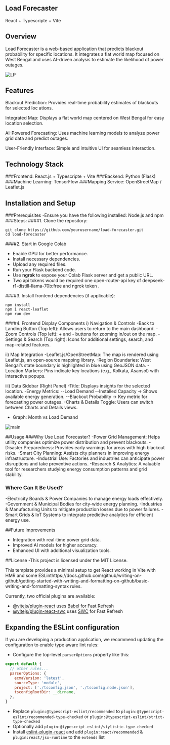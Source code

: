 ## Load Forecaster
React + Typescripte + Vite

## Overview

Load Forecaster is a web-based application that predicts blackout probability for specific locations. It integrates a flat world map focused on West Bengal and uses AI-driven analysis to estimate the likelihood of power outages.

![LP](https://github.com/user-attachments/assets/e9d07046-885c-42fc-b352-e614e29d99b9)

## Features

Blackout Prediction: Provides real-time probability estimates of blackouts for selected loc
ations.

Integrated Map: Displays a flat world map centered on West Bengal for easy location selection.

AI-Powered Forecasting: Uses machine learning models to analyze power grid data and predict outages.

User-Friendly Interface: Simple and intuitive UI for seamless interaction.

## Technology Stack

###Frontend: React.js + Typescripte + Vite
###Backend: Python (Flask)
###Machine Learning: TensorFlow
###Mapping Service: OpenStreetMap / Leaflet.js

## Installation and Setup

###Prerequisites
-Ensure you have the following installed:
    Node.js and npm
###Steps:
####1. Clone the repository:
``` Terminal
git clone https://github.com/yourusername/load-forecaster.git
cd load-forecaster
```
####2. Start in Google Colab
- Enable GPU for better performance.
- Install necessary dependencies.
- Upload any required files.
- Run your Flask backend code.
- Use **ngrok** to expose your Colab Flask server and get a public URL.
- Two api tokens would be required one open-router-api key of deepseek-r1-distill-llama-70b:free and ngrok token .

####3. Install frontend dependencies (if applicable):
``` Terminal
npm install
npm i react-leaflet
npm run dev
```
####4. Frontend Display Components
i) Navigation & Controls
-Back to Landing Button (Top left): Allows users to return to the main dashboard.
-Zoom Controls (Top left): + and - buttons for zooming in/out on the map.
-Settings & Search (Top right): Icons for additional settings, search, and map-related features.

ii) Map Integration
-Leaflet.js/OpenStreetMap: The map is rendered using Leaflet.js, an open-source mapping library.
-Region Boundaries: West Bengal’s state boundary is highlighted in blue using GeoJSON data.
-Location Markers: Pins indicate key locations (e.g., Kolkata, Asansol) with interactive popups.

iii) Data Sidebar (Right Panel)
-Title: Displays insights for the selected location.
-Energy Metrics:
--Load Demand
--Installed Capacity → Shows available energy generation.
--Blackout Probability → Key metric for forecasting power outages.
-Charts & Details Toggle: Users can switch between Charts and Details views.
- Graph: Month vs Load Demand
  
![main](https://github.com/user-attachments/assets/38300449-7b87-4cc4-a414-f1996bbac1e0)
   
##Usage
###Why Use Load Forecaster?
-Power Grid Management: Helps utility companies optimize power distribution and prevent blackouts.
-Disaster Preparedness: Provides early warnings for areas with high blackout risks.
-Smart City Planning: Assists city planners in improving energy infrastructure.
-Industrial Use: Factories and industries can anticipate power disruptions and take preventive actions.
-Research & Analytics: A valuable tool for researchers studying energy consumption patterns and grid stability.

### Where Can It Be Used?
-Electricity Boards & Power Companies to manage energy loads effectively.
-Government & Municipal Bodies for city-wide energy planning.
-Industries & Manufacturing Units to mitigate production losses due to power failures.
-Smart Grids & IoT Systems to integrate predictive analytics for efficient energy use.

##Future Improvements
- Integration with real-time power grid data.
- Improved AI models for higher accuracy.
- Enhanced UI with additional visualization tools.

##License
-This project is licensed under the MIT License.


This template provides a minimal setup to get React working in Vite with HMR and some ESLinthttps://docs.github.com/github/writing-on-github/getting-started-with-writing-and-formatting-on-github/basic-writing-and-formatting-syntax rules.

Currently, two official plugins are available:

- [@vitejs/plugin-react](https://github.com/vitejs/vite-plugin-react/blob/main/packages/plugin-react/README.md) uses [Babel](https://babeljs.io/) for Fast Refresh
- [@vitejs/plugin-react-swc](https://github.com/vitejs/vite-plugin-react-swc) uses [SWC](https://swc.rs/) for Fast Refresh

## Expanding the ESLint configuration

If you are developing a production application, we recommend updating the configuration to enable type aware lint rules:

- Configure the top-level `parserOptions` property like this:

```js
export default {
  // other rules...
  parserOptions: {
    ecmaVersion: 'latest',
    sourceType: 'module',
    project: ['./tsconfig.json', './tsconfig.node.json'],
    tsconfigRootDir: __dirname,
  },
}
```

- Replace `plugin:@typescript-eslint/recommended` to `plugin:@typescript-eslint/recommended-type-checked` or `plugin:@typescript-eslint/strict-type-checked`
- Optionally add `plugin:@typescript-eslint/stylistic-type-checked`
- Install [eslint-plugin-react](https://github.com/jsx-eslint/eslint-plugin-react) and add `plugin:react/recommended` & `plugin:react/jsx-runtime` to the `extends` list
